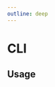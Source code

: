 ```yaml
---
outline: deep
---
```

# CLI

<script setup lang="ts">
import {data as docs} from "./cli.data.js";
const commandDoc = docs.index;
</script>

<p><div v-html="commandDoc.description"></div></p>

## Usage
<div v-html="commandDoc.usageHtml"></div>
<div v-html="commandDoc.options"></div>
